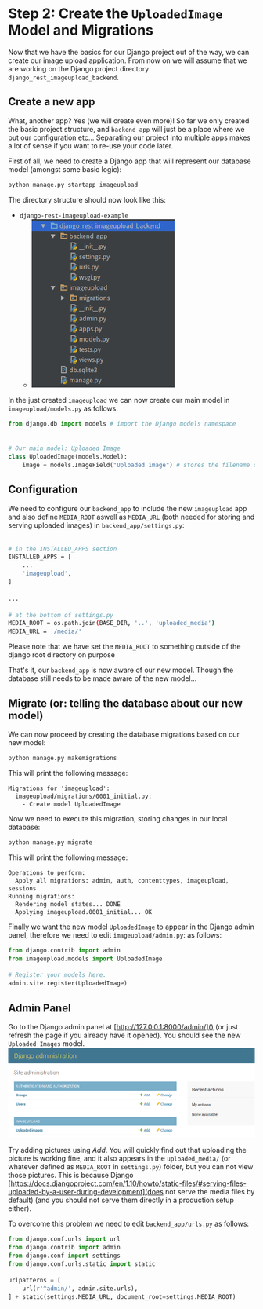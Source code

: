 # Step 2: Create the `UploadedImage` Model and Migrations
Now that we have the basics for our Django project out of the way, we can create our image upload application. From now on we will assume
that we are working on the Django project directory `django_rest_imageupload_backend`.

## Create a new app
What, another app? Yes (we will create even more)! So far we only created the basic project structure, and `backend_app` will just be a place
where we put our configuration etc... Separating our project into multiple apps makes a lot of sense if you want to re-use your code later.

First of all, we need to create a Django app that will represent our database model (amongst some basic logic):
```bash
python manage.py startapp imageupload
```
The directory structure should now look like this:
 * `django-rest-imageupload-example`
     * ![Django project structure](img/project_structure_1.png)

In the just created `imageupload` we can now create our main model in `imageupload/models.py` as follows:
```python
from django.db import models # import the Django models namespace


# Our main model: Uploaded Image
class UploadedImage(models.Model):
    image = models.ImageField("Uploaded image") # stores the filename of an uploaded image
```


## Configuration
We need to configure our `backend_app` to include the new `imageupload` app and also 
define `MEDIA_ROOT` aswell as `MEDIA_URL` (both needed for storing and serving uploaded images) in `backend_app/settings.py`:
```bash

# in the INSTALLED_APPS section
INSTALLED_APPS = [
    ...
    'imageupload',
]

...

# at the bottom of settings.py
MEDIA_ROOT = os.path.join(BASE_DIR, '..', 'uploaded_media')
MEDIA_URL = '/media/'
```
Please note that we have set the `MEDIA_ROOT` to something outside of the django root directory on purpose

That's it, our `backend_app` is now aware of our new model. Though the database still needs to be made aware of the new model...

## Migrate (or: telling the database about our new model)
We can now proceed by creating the database migrations based on our new model:
```bash
python manage.py makemigrations
```
This will print the following message:
```
Migrations for 'imageupload':
  imageupload/migrations/0001_initial.py:
    - Create model UploadedImage
```

Now we need to execute this migration, storing changes in our local database:
```bash
python manage.py migrate
```
This will print the following message:
```
Operations to perform:
  Apply all migrations: admin, auth, contenttypes, imageupload, sessions
Running migrations:
  Rendering model states... DONE
  Applying imageupload.0001_initial... OK
````

Finally we want the new model `UploadedImage` to appear in the Django admin panel, therefore we need to edit `imageupload/admin.py`:
as follows:
```python
from django.contrib import admin
from imageupload.models import UploadedImage

# Register your models here.
admin.site.register(UploadedImage)
```


## Admin Panel
Go to the Django admin panel at [http://127.0.0.1:8000/admin/]() (or just refresh the page if you already have it opened).
You should see the new `Uploaded Images` model. 
![Django admin with ImageUpload](img/django_admin_imageupload.png)

Try adding pictures using *Add*. You will quickly find out that uploading the picture is working fine, 
and it also appears in the `uploaded_media/` (or whatever defined as `MEDIA_ROOT` in `settings.py`) folder, but you can not
view those pictures. This is because Django
[https://docs.djangoproject.com/en/1.10/howto/static-files/#serving-files-uploaded-by-a-user-during-development](does not serve the media files by default) 
(and you should not serve them directly in a production setup either). 

To overcome this problem we need to edit `backend_app/urls.py` as follows:
```python
from django.conf.urls import url
from django.contrib import admin
from django.conf import settings
from django.conf.urls.static import static

urlpatterns = [
    url(r'^admin/', admin.site.urls),
] + static(settings.MEDIA_URL, document_root=settings.MEDIA_ROOT)
```

